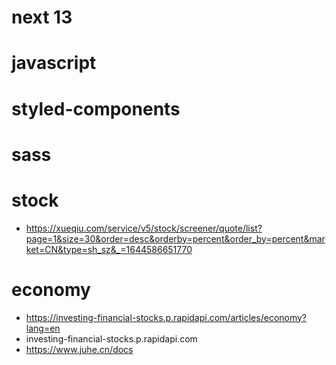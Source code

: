 # next 13  

# javascript

# styled-components

# sass

# stock 
- https://xueqiu.com/service/v5/stock/screener/quote/list?page=1&size=30&order=desc&orderby=percent&order_by=percent&market=CN&type=sh_sz&_=1644586651770

# economy
- https://investing-financial-stocks.p.rapidapi.com/articles/economy?lang=en
- investing-financial-stocks.p.rapidapi.com
- https://www.juhe.cn/docs
